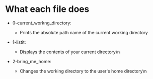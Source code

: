 # What each file does

- 0-current\_workng\_directory:
	- Prints the absolute path name of the current working directory

- 1-listit:
	- Displays the contents of your current directory\n
- 2-bring_me_home:
	- Changes the working directory to the user's home directory\n
